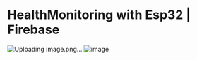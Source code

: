 # HealthMonitoring with Esp32 | Firebase
![Uploading image.png…]()
![image](https://user-images.githubusercontent.com/72384844/144801573-8e673d79-881c-4096-bbdb-8e6818ff4fea.png)

